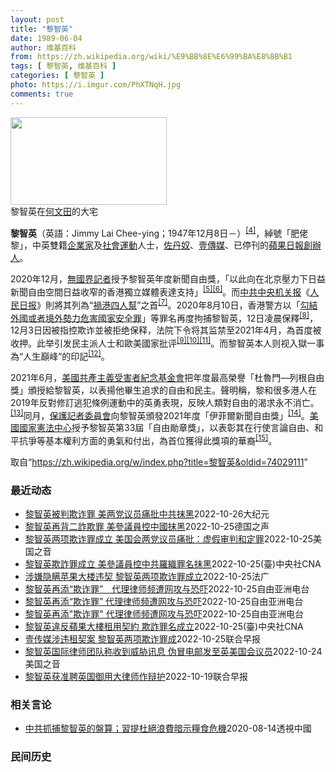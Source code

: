 ```yaml
---
layout: post
title: "黎智英"
date: 1989-06-04
author: 维基百科
from: https://zh.wikipedia.org/wiki/%E9%BB%8E%E6%99%BA%E8%8B%B1
tags: [ 黎智英, 维基百科 ]
categories: [ 黎智英 ]
photo: https://i.imgur.com/PhXTNqH.jpg
comments: true
---
```

<div class="mw-parser-output"><div id="noteTA-97071178" class="noteTA"><div class="noteTA-group"><div data-noteta-group-source="module" data-noteta-group="IT"></div></div><div class="noteTA-local"><div data-noteta-code="zh:巧克力; zh-tw:巧克力; zh-hk:朱古力; zh-cn:巧克力;"></div><div data-noteta-code="zh-tw:黑道; zh-hk:黑社會; zh-cn:黑社会;"></div><div data-noteta-code="zh-tw:飯店; zh-hk:酒店; zh-cn:饭店;"></div><div data-noteta-code="zh-tw:伍佛維茲; zh-hk:沃夫維茲 ;zh-cn:沃尔福威茨;"></div></div></div>

<div class="thumb tright"><div class="thumbinner" style="width:252px;"><a href="/wiki/File:Jimmy_Lai_Chee-ying_home_in_Ho_Man_Tin_20200418.png" class="image"><img alt="" src="//upload.wikimedia.org/wikipedia/commons/thumb/9/9f/Jimmy_Lai_Chee-ying_home_in_Ho_Man_Tin_20200418.png/250px-Jimmy_Lai_Chee-ying_home_in_Ho_Man_Tin_20200418.png" decoding="async" width="250" height="140" class="thumbimage" srcset="//upload.wikimedia.org/wikipedia/commons/thumb/9/9f/Jimmy_Lai_Chee-ying_home_in_Ho_Man_Tin_20200418.png/375px-Jimmy_Lai_Chee-ying_home_in_Ho_Man_Tin_20200418.png 1.5x, //upload.wikimedia.org/wikipedia/commons/thumb/9/9f/Jimmy_Lai_Chee-ying_home_in_Ho_Man_Tin_20200418.png/500px-Jimmy_Lai_Chee-ying_home_in_Ho_Man_Tin_20200418.png 2x" data-file-width="861" data-file-height="481"></a>  <div class="thumbcaption"><div class="magnify"><a href="/wiki/File:Jimmy_Lai_Chee-ying_home_in_Ho_Man_Tin_20200418.png" class="internal" title="放大"></a></div>黎智英在<a href="/wiki/%E4%BD%95%E6%96%87%E7%94%B0" title="何文田">何文田</a>的大宅</div></div></div>
<p><b>黎智英</b>（英語：<span lang="en">Jimmy Lai Chee-ying</span>；1947年12月8日<span class="useeditintro" title="Template:BLP editintro">－</span>）<sup id="cite_ref-7" class="reference"><a href="#cite_note-7">[4]</a></sup>，綽號「肥佬黎」，中英雙籍<a href="/wiki/%E4%BC%81%E4%B8%9A%E5%AE%B6" title="企业家">企業家</a>及<a href="/wiki/%E7%A4%BE%E6%9C%83%E9%81%8B%E5%8B%95" title="社會運動">社會運動</a>人士，<a href="/wiki/%E4%BD%90%E4%B8%B9%E5%A5%B4" title="佐丹奴">佐丹奴</a>、<a href="/wiki/%E5%A3%B9%E5%82%B3%E5%AA%92" title="壹傳媒">壹傳媒</a>、已停刊的<a href="/wiki/%E8%98%8B%E6%9E%9C%E6%97%A5%E5%A0%B1_(%E9%A6%99%E6%B8%AF)" title="蘋果日報 (香港)">蘋果日報</a><a href="/wiki/%E5%89%B5%E8%BE%A6%E4%BA%BA" class="mw-redirect" title="創辦人">創辦人</a>。
</p><p>2020年12月，<a href="/wiki/%E7%84%A1%E5%9C%8B%E7%95%8C%E8%A8%98%E8%80%85" class="mw-redirect" title="無國界記者">無國界記者</a>授予黎智英年度新聞自由獎，「以此向在北京壓力下日益新聞自由空間日益收窄的香港獨立媒體表達支持」<sup id="cite_ref-8" class="reference"><a href="#cite_note-8">[5]</a></sup><sup id="cite_ref-9" class="reference"><a href="#cite_note-9">[6]</a></sup>。而<a href="/wiki/%E4%B8%AD%E5%85%B1%E4%B8%AD%E5%A4%AE%E6%9C%BA%E5%85%B3%E6%8A%A5" title="中共中央机关报">中共中央机关报</a>《<a href="/wiki/%E4%BA%BA%E6%B0%91%E6%97%A5%E6%8A%A5" title="人民日报">人民日报</a>》則將其列為“<a href="/wiki/%E7%A5%B8%E6%B8%AF%E5%9B%9B%E4%BA%BA%E5%B8%AE" title="祸港四人帮">禍港四人幫</a>”之首<sup id="cite_ref-王平2019_10-0" class="reference"><a href="#cite_note-王平2019-10">[7]</a></sup>。2020年8月10日，香港警方以「<a href="/wiki/%E4%B8%AD%E8%8F%AF%E4%BA%BA%E6%B0%91%E5%85%B1%E5%92%8C%E5%9C%8B%E9%A6%99%E6%B8%AF%E7%89%B9%E5%88%A5%E8%A1%8C%E6%94%BF%E5%8D%80%E7%B6%AD%E8%AD%B7%E5%9C%8B%E5%AE%B6%E5%AE%89%E5%85%A8%E6%B3%95" title="中華人民共和國香港特別行政區維護國家安全法">勾結外國或者境外勢力危害國家安全罪</a>」等罪名再度拘捕黎智英，12日凌晨保釋<sup id="cite_ref-auto_11-0" class="reference"><a href="#cite_note-auto-11">[8]</a></sup>，12月3日因被指控欺诈並被拒绝保释，法院下令将其监禁至2021年4月，為首度被收押。此举引发民主派人士和歐美國家批评<sup id="cite_ref-12" class="reference"><a href="#cite_note-12">[9]</a></sup><sup id="cite_ref-13" class="reference"><a href="#cite_note-13">[10]</a></sup><sup id="cite_ref-over100_14-0" class="reference"><a href="#cite_note-over100-14">[11]</a></sup>。而黎智英本人则视入獄一事為“人生巔峰”的印記<sup id="cite_ref-15" class="reference"><a href="#cite_note-15">[12]</a></sup>。
</p><p>2021年6月，<a href="/wiki/%E5%85%B1%E7%94%A2%E4%B8%BB%E7%BE%A9%E5%8F%97%E9%9B%A3%E8%80%85%E7%B4%80%E5%BF%B5%E5%9F%BA%E9%87%91%E6%9C%83" title="共產主義受難者紀念基金會">美國共產主義受害者紀念基金會</a>把年度最高榮譽「杜魯門—列根自由獎」頒授給黎智英，以表揚他畢生追求的自由和民主。聲明稱，黎和很多港人在2019年反對修訂逃犯條例運動中的英勇表現，反映人類對自由的渴求永不消亡。<sup id="cite_ref-16" class="reference"><a href="#cite_note-16">[13]</a></sup>同月，<a href="/wiki/%E4%BF%9D%E8%AD%B7%E8%A8%98%E8%80%85%E5%A7%94%E5%93%A1%E6%9C%83" title="保護記者委員會">保護記者委員會</a>向黎智英頒發2021年度「伊菲爾新聞自由獎」<sup id="cite_ref-17" class="reference"><a href="#cite_note-17">[14]</a></sup>。<a href="/wiki/%E5%9C%8B%E5%AE%B6%E6%86%B2%E6%B3%95%E4%B8%AD%E5%BF%83" title="國家憲法中心">美國國家憲法中心</a>授予黎智英第33屆「自由勛章獎」，以表彰其在行使言論自由、和平抗爭等基本權利方面的勇氣和付出，為首位獲得此獎項的華裔<sup id="cite_ref-18" class="reference"><a href="#cite_note-18">[15]</a></sup>。
</p>
</div><noscript><img src="//zh.wikipedia.org/wiki/Special:CentralAutoLogin/start?type=1x1" alt="" title="" width="1" height="1" style="border: none; position: absolute;"></noscript>
<div class="printfooter" data-nosnippet="">取自“<a dir="ltr" href="https://zh.wikipedia.org/w/index.php?title=黎智英&amp;oldid=74029111">https://zh.wikipedia.org/w/index.php?title=黎智英&amp;oldid=74029111</a>”</div><div id="recent-news"><h3>最近动态</h3><ul><li><a href="https://nodebe4.github.io/waimei/2022-10-26/%E9%BB%8E%E6%99%BA%E8%8B%B1%E8%A2%AB%E5%88%A4%E6%AC%BA%E8%AF%88%E7%BD%AA-%E7%BE%8E%E4%B8%A4%E5%85%9A%E8%AE%AE%E5%91%98%E7%97%9B%E6%89%B9%E4%B8%AD%E5%85%B1%E6%8A%B9%E9%BB%91" title="黎智英被判欺诈罪 美两党议员痛批中共抹黑—— 【大纪元2022年10月26日讯】多位美国国会参议院两党议员发表联合声明，严厉批评香港法院裁定前壹传媒创办人黎智英两项欺诈罪名成立是“虚假审判和定罪...">黎智英被判欺诈罪 美两党议员痛批中共抹黑</a><time>2022-10-26</time><a class="tag">大纪元</a></li>
<li><a href="https://nodebe4.github.io/waimei/2022-10-25/%E9%BB%8E%E6%99%BA%E8%8B%B1%E5%86%8D%E8%83%8C%E4%BA%8C%E8%A9%90%E6%AC%BA%E7%BD%AA-%E7%BE%8E%E5%8F%83%E8%AD%B0%E5%93%A1%E6%8E%A7%E4%B8%AD%E5%9C%8B%E6%8A%B9%E9%BB%91" title="黎智英再背二詐欺罪 美參議員控中國抹黑—— 2022-10-26T03:46:58.358Z 圖為壹傳媒集團創辦人黎智英離開香港上訴法院（資料照）。 （德國之聲中文網）壹傳媒集團創辦人黎智英週二...">黎智英再背二詐欺罪 美參議員控中國抹黑</a><time>2022-10-25</time><a class="tag">德国之声</a></li>
<li><a href="https://nodebe4.github.io/waimei/2022-10-25/%E9%BB%8E%E6%99%BA%E8%8B%B1%E4%B8%A4%E9%A1%B9%E6%AC%BA%E8%AF%88%E7%BD%AA%E6%88%90%E7%AB%8B-%E7%BE%8E%E5%9B%BD%E4%BC%9A%E4%B8%A4%E5%85%9A%E8%AE%AE%E5%91%98%E7%97%9B%E6%89%B9-%E8%99%9A%E5%81%87%E5%AE%A1%E5%88%A4%E5%92%8C%E5%AE%9A%E7%BD%AA" title="黎智英两项欺诈罪成立 美国会两党议员痛批：虚假审判和定罪—— Wed, 26 Oct 2022 02:09:50 GMT 黎智英2021年2月9日乘囚车抵达香港终审法院（路透社） 多位美国国会参...">黎智英两项欺诈罪成立 美国会两党议员痛批：虚假审判和定罪</a><time>2022-10-25</time><a class="tag">美国之音</a></li>
<li><a href="https://nodebe4.github.io/waimei/2022-10-25/%E9%BB%8E%E6%99%BA%E8%8B%B1%E6%AC%BA%E8%A9%90%E7%BD%AA%E6%88%90%E7%AB%8B-%E7%BE%8E%E5%8F%83%E8%AD%B0%E5%93%A1%E6%8E%A7%E4%B8%AD%E5%85%B1%E7%BE%85%E7%B9%94%E7%BD%AA%E5%90%8D%E6%8A%B9%E9%BB%91" title="黎智英欺詐罪成立 美參議員控中共羅織罪名抹黑—— （中央社記者徐薇婷華盛頓25日專電）香港壹傳媒集團創辦人黎智英因違反蘋果大樓租用契約，被裁定兩項欺詐罪成立。16名美國跨黨派參議員今天發布聯合聲...">黎智英欺詐罪成立 美參議員控中共羅織罪名抹黑</a><time>2022-10-25</time><a class="tag">(臺)中央社CNA</a></li>
<li><a href="https://nodebe4.github.io/waimei/2022-10-25/%E6%B6%89%E5%AB%8C%E9%9A%90%E7%9E%92%E8%8B%B9%E6%9E%9C%E5%A4%A7%E6%A5%BC%E8%BF%9D%E5%A5%91-%E9%BB%8E%E6%99%BA%E8%8B%B1%E4%B8%A4%E9%A1%B9%E6%AC%BA%E8%AF%88%E7%BD%AA%E6%88%90%E7%AB%8B" title="涉嫌隐瞒苹果大楼违契 黎智英两项欺诈罪成立—— 25/10/2022 - 21:17 前壹传媒集团创办人黎智英及行政总监黄伟强，被指涉嫌向香港科技园公司隐瞒持有的“力高顾问”公司租用壹传媒在将军...">涉嫌隐瞒苹果大楼违契 黎智英两项欺诈罪成立</a><time>2022-10-25</time><a class="tag">法广</a></li>
<li><a href="https://nodebe4.github.io/waimei/2022-10-25/%E9%BB%8E%E6%99%BA%E8%8B%B1%E5%86%8D%E6%B7%BB-%E6%AC%BA%E8%AF%88%E7%BD%AA-%E4%BB%A3%E7%90%86%E5%BE%8B%E5%B8%88%E9%A2%91%E9%81%AD%E7%BD%91%E6%94%BB%E4%B8%8E%E6%81%90%E5%90%93" title="黎智英再添“欺诈罪”　代理律师频遭网攻与恐吓—— 身负多项控罪的香港传媒大亨黎智英周二（25日）再被控欺诈罪成。而他涉及的《香港国安法》案件将于12月开审，最高可判终身监禁。黎智英的国际律师团队...">黎智英再添“欺诈罪”　代理律师频遭网攻与恐吓</a><time>2022-10-25</time><a class="tag">自由亚洲电台</a></li>
<li><a href="https://nodebe4.github.io/waimei/2022-10-25/%E9%BB%8E%E6%99%BA%E8%8B%B1%E5%86%8D%E6%B7%BB-%E6%AC%BA%E8%AF%88%E7%BD%AA-%E4%BB%A3%E7%90%86%E5%BE%8B%E5%B8%88%E9%A2%91%E9%81%AD%E7%BD%91%E6%94%BB%E4%B8%8E%E6%81%90%E5%90%93" title="黎智英再添“欺诈罪” 代理律师频遭网攻与恐吓—— 身负多项控罪的香港传媒大亨黎智英周二（25日）再被控欺诈罪成。而他涉及的《香港国安法》案件将于12月开审，最高可判终身监禁。黎智英的国际律师团队...">黎智英再添“欺诈罪” 代理律师频遭网攻与恐吓</a><time>2022-10-25</time><a class="tag">自由亚洲电台</a></li>
<li><a href="https://nodebe4.github.io/waimei/2022-10-25/%E9%BB%8E%E6%99%BA%E8%8B%B1%E5%86%8D%E6%B7%BB-%E6%AC%BA%E8%AF%88%E7%BD%AA-%E4%BB%A3%E7%90%86%E5%BE%8B%E5%B8%88%E9%A2%91%E9%81%AD%E7%BD%91%E6%94%BB%E4%B8%8E%E6%81%90%E5%90%93" title="黎智英再添”欺诈罪” 代理律师频遭网攻与恐吓—— 身负多项控罪的香港传媒大亨黎智英周二（25日）再被控欺诈罪成。而他涉及的《香港国安法》案件将于12月开审，最高可判终身监禁。黎智英的国际律师团队...">黎智英再添"欺诈罪" 代理律师频遭网攻与恐吓</a><time>2022-10-25</time><a class="tag">自由亚洲电台</a></li>
<li><a href="https://nodebe4.github.io/waimei/2022-10-25/%E9%BB%8E%E6%99%BA%E8%8B%B1%E9%81%95%E5%8F%8D%E8%98%8B%E6%9E%9C%E5%A4%A7%E6%A8%93%E7%A7%9F%E7%94%A8%E5%A5%91%E7%B4%84-%E6%AC%BA%E8%A9%90%E7%BD%AA%E5%90%8D%E6%88%90%E7%AB%8B" title="黎智英違反蘋果大樓租用契約 欺詐罪名成立—— （中央社記者張謙香港25日電）香港壹傳媒集團創辦人黎智英及行政總監黃偉強因違反蘋果大樓租用契約，區域法院今天裁定黎智英兩項欺詐罪成立，黃偉強一項欺詐...">黎智英違反蘋果大樓租用契約  欺詐罪名成立</a><time>2022-10-25</time><a class="tag">(臺)中央社CNA</a></li>
<li><a href="https://nodebe4.github.io/waimei/2022-10-25/%E5%A3%B9%E4%BC%A0%E5%AA%92%E6%B6%89%E8%BF%9D%E7%A7%9F%E5%A5%91%E6%A1%88-%E9%BB%8E%E6%99%BA%E8%8B%B1%E4%B8%A4%E9%A1%B9%E6%AC%BA%E8%AF%88%E7%BD%AA%E6%88%90" title="壹传媒涉违租契案 黎智英两项欺诈罪成—— 壹传媒集团创办人黎智英和前行政总监黄伟强涉嫌隐瞒科技园公司，容许力高顾问公司使用苹果大楼，违反租契。经审讯后，案件星期二（10月25日）在区域法院裁决，...">壹传媒涉违租契案 黎智英两项欺诈罪成</a><time>2022-10-25</time><a class="tag">联合早报</a></li>
<li><a href="https://nodebe4.github.io/waimei/2022-10-24/%E9%BB%8E%E6%99%BA%E8%8B%B1%E5%9B%BD%E9%99%85%E5%BE%8B%E5%B8%88%E5%9B%A2%E9%98%9F%E7%A7%B0%E6%94%B6%E5%88%B0%E5%A8%81%E8%83%81%E8%AE%AF%E6%81%AF-%E4%BC%AA%E5%86%92%E7%94%B5%E9%82%AE%E5%8F%91%E8%87%B3%E8%8B%B1%E7%BE%8E%E5%9B%BD%E4%BC%9A%E8%AE%AE%E5%91%98" title="黎智英国际律师团队称收到威胁讯息 伪冒电邮发至英美国会议员—— Mon, 24 Oct 2022 19:17:58 GMT 《苹果日报》创办人黎智英 (2021年2月9日) 《苹果日报》创办人黎...">黎智英国际律师团队称收到威胁讯息 伪冒电邮发至英美国会议员</a><time>2022-10-24</time><a class="tag">美国之音</a></li>
<li><a href="https://nodebe4.github.io/waimei/2022-10-19/%E9%BB%8E%E6%99%BA%E8%8B%B1%E8%8E%B7%E5%87%86%E8%81%98%E8%8B%B1%E5%9B%BD%E5%BE%A1%E7%94%A8%E5%A4%A7%E5%BE%8B%E5%B8%88%E4%BD%9C%E8%BE%A9%E6%8A%A4" title="黎智英获准聘英国御用大律师作辩护—— 壹传媒创办人黎智英被控串谋勾结外国势力等罪，案件定于今年12月开审。黎智英星期三（10月19日）获准聘用英国御用大律师欧文（Tim Owen）赴港抗辩。 据...">黎智英获准聘英国御用大律师作辩护</a><time>2022-10-19</time><a class="tag">联合早报</a></li>
</ul></div><div id="open-opinion"><h3>相关言论</h3><ul><li><a href="https://nodebe4.github.io/opinion/2020-08-14/%E4%B8%AD%E5%85%B1%E6%8A%93%E6%8D%95%E9%BB%8E%E6%99%BA%E8%8B%B1%E7%9A%84%E7%9B%A4%E7%AE%97-%E7%BF%92%E6%8F%90%E6%9D%9C%E7%B5%95%E6%B5%AA%E8%B2%BB%E6%9A%97%E7%A4%BA%E7%B3%A7%E9%A3%9F%E5%8D%B1%E6%A9%9F/" title="透視中國">中共抓捕黎智英的盤算；習提杜絕浪費暗示糧食危機</a><time>2020-08-14</time><a class="tag">透視中國</a></li>
</ul></div><div id="mjls-record"><h3>民间历史</h3><ul></ul></div>